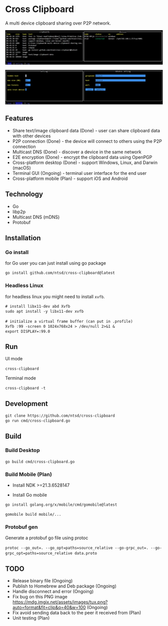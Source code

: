 # Cross Clipboard

A multi device clipboard sharing over P2P network.

![Cross Clipboard Preview](/docs/preview-home.jpg)

![Cross Clipboard Preview](/docs/preview-setting.jpg)

## Features

- Share text/image clipboard data (Done) - user can share clipboard data with other devices
- P2P connection (Done) - the device will connect to others using the P2P connection
- Multicast DNS (Done) - discover a device in the same network
- E2E encryption (Done) - encrypt the clipboard data using OpenPGP
- Cross-platform desktop (Done) - support Windows, Linux, and Darwin (macOS)
- Terminal GUI (Ongoing) - terminal user interface for the end user
- Cross-platform mobile (Plan) - support iOS and Android

## Technology

- Go
- libp2p
- Multicast DNS (mDNS)
- Protobuf

## Installation

### Go install

for Go user you can just install using go package

```shell
go install github.com/ntsd/cross-clipboard@latest
```

### Headless Linux

for headless linux you might need to install `xvfb`.

```shell
# install libx11-dev abd Xvfb
sudo apt install -y libx11-dev xvfb

# initialize a virtual frame buffer (can put in .profile)
Xvfb :99 -screen 0 1024x768x24 > /dev/null 2>&1 &
export DISPLAY=:99.0
```

## Run

UI mode

`cross-clipboard`

Terminal mode

`cross-clipboard -t`

## Development

```shell
git clone https://github.com/ntsd/cross-clipboard
go run cmd/cross-clipboard.go
```

## Build

### Build Desktop

`go build cmd/cross-clipboard.go`

### Build Mobile (Plan)

- Install NDK >=21.3.6528147

- Install Go mobile

```shell
go install golang.org/x/mobile/cmd/gomobile@latest
```

`gomobile build mobile/...`

### Protobuf gen

Generate a protobuf go file using protoc

`protoc --go_out=. --go_opt=paths=source_relative --go-grpc_out=. --go-grpc_opt=paths=source_relative data.proto`

## TODO

- Release binary file (Ongoing)
- Publish to Homebrew and Deb package (Ongoing)
- Handle disconnect and error (Ongoing)
- Fix bug on this PNG image <https://mdg.imgix.net/assets/images/tux.png?auto=format&fit=clip&q=40&w=100> (Ongoing)
- Fix avoid sending data back to the peer it received from (Plan)
- Unit testing (Plan)
